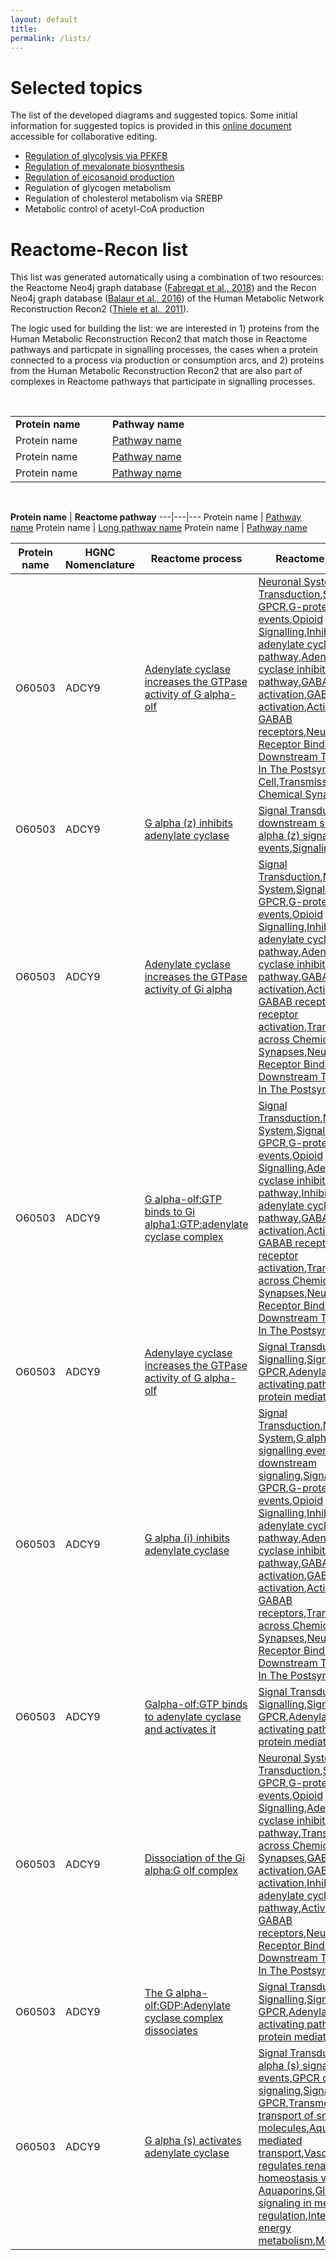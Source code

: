 ```yaml
---
layout: default
title: 
permalink: /lists/
---
```



# Selected topics

The list of the developed diagrams and suggested topics. Some initial information for suggested topics is provided in this [online document](https://docs.google.com/document/d/1gk5YU7tp95t3LJwD252geeZupY-QJU6CikFAbsRQeRI/edit?usp=sharing) accessible for collaborative editing.

* <a href="/glycolysis/">Regulation of glycolysis via PFKFB</a>
* <a href="/mevalonate/">Regulation of mevalonate biosynthesis</a>
* <a href="/eicosanoids/">Regulation of eicosanoid production</a>
* Regulation of glycogen metabolism
* Regulation of cholesterol metabolism via SREBP
* Metabolic control of acetyl-CoA production

# Reactome-Recon list

This list was generated automatically using a combination of two resources: the Reactome Neo4j graph database ([Fabregat et al., 2018](https://doi.org/10.1371/journal.pcbi.1005968)) and the Recon Neo4j graph database ([Balaur et al., 2016](https://doi.org/10.1093/bioinformatics/btw731)) of the Human Metabolic Network Reconstruction Recon2 ([Thiele et al., 2011](https://doi.org/10.1038/nbt.2488)).

The logic used for building the list: we are interested in 1) proteins from the Human Metabolic Reconstruction Recon2 that match those in Reactome pathways and particpate in signalling processes, the cases when a protein connected to a process via production or consumption arcs, and 2) proteins from the Human Metabolic Reconstruction Recon2 that are also part of complexes in Reactome pathways that participate in signalling processes.

<br />

<table>
    <tr>
      <td style="width: 160px;"><strong>Protein name</strong></td>
      <td style="width: 400px;"><strong>Pathway name</strong></td>
    </tr>
    <tr>
      <td>Protein name</td>
      <td><a href="https://reactome.org/PathwayBrowser/">Pathway name</a></td>
    </tr>
    <tr>
      <td>Protein name</td>
      <td><a href="https://reactome.org/PathwayBrowser/">Pathway name</a></td>
    </tr>
    <tr>
      <td>Protein name</td>
      <td><a href="https://reactome.org/PathwayBrowser/">Pathway name</a></td>
    </tr>
</table>

<br />

**Protein name** | **Reactome pathway** 
---|---|---
Protein name | [Pathway name](https://reactome.org/)
Protein name | [Long pathway name](https://reactome.org/)
Protein name | [Pathway name](https://reactome.org/)

Protein name | HGNC Nomenclature | Reactome process | Reactome pathway
---|---|---|---
O60503 |  ADCY9 | [Adenylate cyclase increases the GTPase activity of G alpha-olf](http://reactome.org/PathwayBrowser/#/R-HSA-170666) | [Neuronal System](http://www.reactome.org/PathwayBrowser/#/R-HSA-112316),[Signal Transduction](http://www.reactome.org/PathwayBrowser/#/R-HSA-162582),[Signaling by GPCR](http://www.reactome.org/PathwayBrowser/#/R-HSA-372790),[G-protein mediated events](http://www.reactome.org/PathwayBrowser/#/R-HSA-112040),[Opioid Signalling](http://www.reactome.org/PathwayBrowser/#/R-HSA-111885),[Inhibition of adenylate cyclase pathway](http://www.reactome.org/PathwayBrowser/#/R-HSA-997269),[Adenylate cyclase inhibitory pathway](http://www.reactome.org/PathwayBrowser/#/R-HSA-170670),[GABA B receptor activation](http://www.reactome.org/PathwayBrowser/#/R-HSA-977444),[GABA receptor activation](http://www.reactome.org/PathwayBrowser/#/R-HSA-977443),[Activation of GABAB receptors](http://www.reactome.org/PathwayBrowser/#/R-HSA-991365),[Neurotransmitter Receptor Binding And Downstream Transmission In The  Postsynaptic Cell](http://www.reactome.org/PathwayBrowser/#/R-HSA-112314),[Transmission across Chemical Synapses](http://www.reactome.org/PathwayBrowser/#/R-HSA-112315)
O60503 |  ADCY9 | [G alpha (z) inhibits adenylate cyclase](http://reactome.org/PathwayBrowser/#/R-HSA-392064) | [Signal Transduction](http://www.reactome.org/PathwayBrowser/#/R-HSA-162582),[GPCR downstream signaling](http://www.reactome.org/PathwayBrowser/#/R-HSA-388396),[G alpha (z) signalling events](http://www.reactome.org/PathwayBrowser/#/R-HSA-418597),[Signaling by GPCR](http://www.reactome.org/PathwayBrowser/#/R-HSA-372790)
O60503 |  ADCY9 | [Adenylate cyclase increases the GTPase activity of Gi alpha](http://reactome.org/PathwayBrowser/#/R-HSA-170686) |  [Signal Transduction](http://www.reactome.org/PathwayBrowser/#/R-HSA-162582),[Neuronal System](http://www.reactome.org/PathwayBrowser/#/R-HSA-112316),[Signaling by GPCR](http://www.reactome.org/PathwayBrowser/#/R-HSA-372790),[G-protein mediated events](http://www.reactome.org/PathwayBrowser/#/R-HSA-112040),[Opioid Signalling](http://www.reactome.org/PathwayBrowser/#/R-HSA-111885),[Inhibition of adenylate cyclase pathway](http://www.reactome.org/PathwayBrowser/#/R-HSA-997269),[Adenylate cyclase inhibitory pathway](http://www.reactome.org/PathwayBrowser/#/R-HSA-170670),[GABA receptor activation](http://www.reactome.org/PathwayBrowser/#/R-HSA-977443),[Activation of GABAB receptors](http://www.reactome.org/PathwayBrowser/#/R-HSA-991365),[GABA B receptor activation](http://www.reactome.org/PathwayBrowser/#/R-HSA-977444),[Transmission across Chemical Synapses](http://www.reactome.org/PathwayBrowser/#/R-HSA-112315),[Neurotransmitter Receptor Binding And Downstream Transmission In The  Postsynaptic Cell](http://www.reactome.org/PathwayBrowser/#/R-HSA-112314)
O60503 |  ADCY9 | [G alpha-olf:GTP binds to Gi alpha1:GTP:adenylate cyclase complex](http://reactome.org/PathwayBrowser/#/R-HSA-170671) | [Signal Transduction](http://www.reactome.org/PathwayBrowser/#/R-HSA-162582),[Neuronal System](http://www.reactome.org/PathwayBrowser/#/R-HSA-112316),[Signaling by GPCR](http://www.reactome.org/PathwayBrowser/#/R-HSA-372790),[G-protein mediated events](http://www.reactome.org/PathwayBrowser/#/R-HSA-112040),[Opioid Signalling](http://www.reactome.org/PathwayBrowser/#/R-HSA-111885),[Adenylate cyclase inhibitory pathway](http://www.reactome.org/PathwayBrowser/#/R-HSA-170670),[Inhibition of adenylate cyclase pathway](http://www.reactome.org/PathwayBrowser/#/R-HSA-997269),[GABA receptor activation](http://www.reactome.org/PathwayBrowser/#/R-HSA-977443),[Activation of GABAB receptors](http://www.reactome.org/PathwayBrowser/#/R-HSA-991365),[GABA B receptor activation](http://www.reactome.org/PathwayBrowser/#/R-HSA-977444),[Transmission across Chemical Synapses](http://www.reactome.org/PathwayBrowser/#/R-HSA-112315),[Neurotransmitter Receptor Binding And Downstream Transmission In The  Postsynaptic Cell](http://www.reactome.org/PathwayBrowser/#/R-HSA-112314)
O60503 |  ADCY9 | [Adenylaye cyclase increases the GTPase activity of G alpha-olf](http://reactome.org/PathwayBrowser/#/R-HSA-170685) | [Signal Transduction](http://www.reactome.org/PathwayBrowser/#/R-HSA-162582),[Opioid Signalling](http://www.reactome.org/PathwayBrowser/#/R-HSA-111885),[Signaling by GPCR](http://www.reactome.org/PathwayBrowser/#/R-HSA-372790),[Adenylate cyclase activating pathway](http://www.reactome.org/PathwayBrowser/#/R-HSA-170660),[G-protein mediated events](http://www.reactome.org/PathwayBrowser/#/R-HSA-112040)
O60503 |  ADCY9 | [G alpha (i) inhibits adenylate cyclase](http://reactome.org/PathwayBrowser/#/R-HSA-392206) | [Signal Transduction](http://www.reactome.org/PathwayBrowser/#/R-HSA-162582),[Neuronal System](http://www.reactome.org/PathwayBrowser/#/R-HSA-112316),[G alpha (i) signalling events](http://www.reactome.org/PathwayBrowser/#/R-HSA-418594),[GPCR downstream signaling](http://www.reactome.org/PathwayBrowser/#/R-HSA-388396),[Signaling by GPCR](http://www.reactome.org/PathwayBrowser/#/R-HSA-372790),[G-protein mediated events](http://www.reactome.org/PathwayBrowser/#/R-HSA-112040),[Opioid Signalling](http://www.reactome.org/PathwayBrowser/#/R-HSA-111885),[Inhibition of adenylate cyclase pathway](http://www.reactome.org/PathwayBrowser/#/R-HSA-997269),[Adenylate cyclase inhibitory pathway](http://www.reactome.org/PathwayBrowser/#/R-HSA-170670),[GABA B receptor activation](http://www.reactome.org/PathwayBrowser/#/R-HSA-977444),[GABA receptor activation](http://www.reactome.org/PathwayBrowser/#/R-HSA-977443),[Activation of GABAB receptors](http://www.reactome.org/PathwayBrowser/#/R-HSA-991365),[Transmission across Chemical Synapses](http://www.reactome.org/PathwayBrowser/#/R-HSA-112315),[Neurotransmitter Receptor Binding And Downstream Transmission In The  Postsynaptic Cell](http://www.reactome.org/PathwayBrowser/#/R-HSA-112314)
O60503 |  ADCY9 | [Galpha-olf:GTP binds to adenylate cyclase and activates it](http://reactome.org/PathwayBrowser/#/R-HSA-170672) | [Signal Transduction](http://www.reactome.org/PathwayBrowser/#/R-HSA-162582),[Opioid Signalling](http://www.reactome.org/PathwayBrowser/#/R-HSA-111885),[Signaling by GPCR](http://www.reactome.org/PathwayBrowser/#/R-HSA-372790),[Adenylate cyclase activating pathway](http://www.reactome.org/PathwayBrowser/#/R-HSA-170660),[G-protein mediated events](http://www.reactome.org/PathwayBrowser/#/R-HSA-112040)
O60503 |  ADCY9 | [Dissociation of the Gi alpha:G olf complex](http://reactome.org/PathwayBrowser/#/R-HSA-170674) | [Neuronal System](http://www.reactome.org/PathwayBrowser/#/R-HSA-112316),[Signal Transduction](http://www.reactome.org/PathwayBrowser/#/R-HSA-162582),[Signaling by GPCR](http://www.reactome.org/PathwayBrowser/#/R-HSA-372790),[G-protein mediated events](http://www.reactome.org/PathwayBrowser/#/R-HSA-112040),[Opioid Signalling](http://www.reactome.org/PathwayBrowser/#/R-HSA-111885),[Adenylate cyclase inhibitory pathway](http://www.reactome.org/PathwayBrowser/#/R-HSA-170670),[Transmission across Chemical Synapses](http://www.reactome.org/PathwayBrowser/#/R-HSA-112315),[GABA B receptor activation](http://www.reactome.org/PathwayBrowser/#/R-HSA-977444),[GABA receptor activation](http://www.reactome.org/PathwayBrowser/#/R-HSA-977443),[Inhibition of adenylate cyclase pathway](http://www.reactome.org/PathwayBrowser/#/R-HSA-997269),[Activation of GABAB receptors](http://www.reactome.org/PathwayBrowser/#/R-HSA-991365),[Neurotransmitter Receptor Binding And Downstream Transmission In The  Postsynaptic Cell](http://www.reactome.org/PathwayBrowser/#/R-HSA-112314)
O60503 |  ADCY9 | [The G alpha-olf:GDP:Adenylate cyclase complex dissociates](http://reactome.org/PathwayBrowser/#/R-HSA-170677) |  [Signal Transduction](http://www.reactome.org/PathwayBrowser/#/R-HSA-162582),[Opioid Signalling](http://www.reactome.org/PathwayBrowser/#/R-HSA-111885),[Signaling by GPCR](http://www.reactome.org/PathwayBrowser/#/R-HSA-372790),[Adenylate cyclase activating pathway](http://www.reactome.org/PathwayBrowser/#/R-HSA-170660),[G-protein mediated events](http://www.reactome.org/PathwayBrowser/#/R-HSA-112040)
O60503 |  ADCY9 | [G alpha (s) activates adenylate cyclase](http://reactome.org/PathwayBrowser/#/R-HSA-163617) |  [Signal Transduction](http://www.reactome.org/PathwayBrowser/#/R-HSA-162582),[G alpha (s) signalling events](http://www.reactome.org/PathwayBrowser/#/R-HSA-418555),[GPCR downstream signaling](http://www.reactome.org/PathwayBrowser/#/R-HSA-388396),[Signaling by GPCR](http://www.reactome.org/PathwayBrowser/#/R-HSA-372790),[Transmembrane transport of small molecules](http://www.reactome.org/PathwayBrowser/#/R-HSA-382551),[Aquaporin-mediated transport](http://www.reactome.org/PathwayBrowser/#/R-HSA-445717),[Vasopressin regulates renal water homeostasis via Aquaporins](http://www.reactome.org/PathwayBrowser/#/R-HSA-432040),[Glucagon signaling in metabolic regulation](http://www.reactome.org/PathwayBrowser/#/R-HSA-163359),[Integration of energy metabolism](http://www.reactome.org/PathwayBrowser/#/R-HSA-163685),[Metabolism](http://www.reactome.org/PathwayBrowser/#/R-HSA-1430728)
